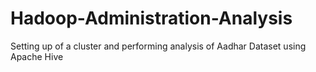 # Hadoop-Administration-Analysis
Setting  up of a cluster and performing analysis of Aadhar Dataset using Apache Hive
